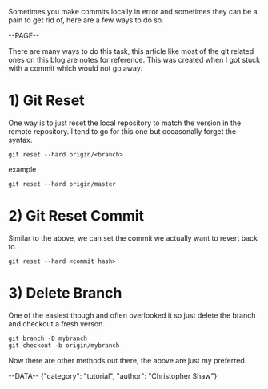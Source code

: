 Sometimes you make commits locally in error and sometimes they can be a pain to get rid of, here are a few ways to do so.

--PAGE--

There are many ways to do this task, this article like most of the git related ones on this blog are notes for reference. This was created when I got stuck with a commit which would not go away.


# 1) Git Reset
One way is to just reset the local repository to match the version in the remote repository. I tend to go for this one but occasonally forget the syntax.

    git reset --hard origin/<branch>

example

    git reset --hard origin/master


# 2) Git Reset Commit
Similar to the above, we can set the commit we actually want to revert back to.

    git reset --hard <commit hash>

# 3) Delete Branch
One of the easiest though and often overlooked it so just delete the branch and checkout a fresh verson.

    git branch -D mybranch
    git checkout -b origin/mybranch

Now there are other methods out there, the above are just my preferred.

--DATA--
{"category": "tutorial", "author": "Christopher Shaw"}
